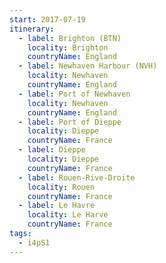 ```yaml
---
start: 2017-07-19
itinerary:
  - label: Brighton (BTN)
    locality: Brighton
    countryName: England
  - label: Newhaven Harbour (NVH)
    locality: Newhaven
    countryName: England
  - label: Port of Newhaven
    locality: Newhaven
    countryName: England
  - label: Port of Dieppe
    locality: Dieppe
    countryName: France
  - label: Dieppe
    locality: Dieppe
    countryName: France
  - label: Rouen-Rive-Droite
    locality: Rouen
    countryName: France
  - label: Le Havre
    locality: Le Harve
    countryName: France
tags:
  - i4pS1
---
```

